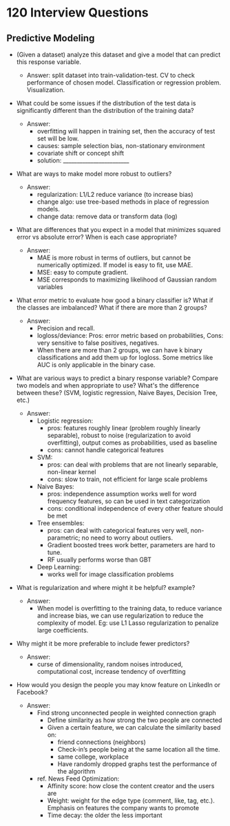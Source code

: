 # 120 Interview Questions

## Predictive Modeling
- (Given a dataset) analyze this dataset and give a model that can predict this response variable.
  - Answer: split dataset into train-validation-test. CV to check performance of chosen model. Classification or regression problem. Visualization.
- What could be some issues if the distribution of the test data is significantly different than the distribution of the training data?
  - Answer:
    - overfitting will happen in training set, then the accuracy of test set will be low.
    - causes: sample selection bias, non-stationary environment
    - covariate shift or concept shift
    - solution: ________________________

- What are ways to make model more robust to outliers?
  - Answer:
    - regularization: L1/L2 reduce variance (to increase bias)
    - change algo: use tree-based methods in place of regression models.
    - change data: remove data or transform data (log)

- What are differences that you expect in a model that minimizes squared error vs absolute error? When is each case appropriate?
  - Answer:
    - MAE is more robust in terms of outliers, but cannot be numerically optimized. If model is easy to fit, use MAE.
    - MSE: easy to compute gradient.
    - MSE corresponds to maximizing likelihood of Gaussian random variables

- What error metric to evaluate how good a binary classifier is? What if the classes are imbalanced? What if there are more than 2 groups?
  - Answer:
    - Precision and recall.
    - logloss/deviance: Pros: error metric based on probabilities, Cons: very sensitive to false positives, negatives.
    - When there are more than 2 groups, we can have k binary classifications and add them up for logloss. Some metrics like AUC is only applicable in the binary case.

- What are various ways to predict a binary response variable? Compare two models and when appropriate to use? What's the difference between these? (SVM, logistic regression, Naive Bayes, Decision Tree, etc.)
  - Answer:
    - Logistic regression:
      - pros: features roughly linear (problem roughly linearly separable), robust to noise (regularization to avoid overfitting), output comes as probabilities, used as baseline
      - cons: cannot handle categorical features
    - SVM:
      - pros: can deal with problems that are not linearly separable, non-linear kernel
      - cons: slow to train, not efficient for large scale problems
    - Naive Bayes:
      - pros: independence assumption works well for word frequency features, so can be used in text categorization
      - cons: conditional independence of every other feature should be met
    - Tree ensembles:
      - pros: can deal with categorical features very well, non-parametric; no need to worry about outliers.
      - Gradient boosted trees work better, parameters are hard to tune.
      - RF usually performs worse than GBT
    - Deep Learning:
      - works well for image classification problems

- What is regularization and where might it be helpful? example?
  - Answer:
    - When model is overfitting to the training data, to reduce variance and increase bias, we can use regularization to reduce the complexity of model. Eg: use L1 Lasso regularization to penalize large coefficients.

- Why might it be more preferable to include fewer predictors?
  - Answer:
    - curse of dimensionality, random noises introduced, computational cost, increase tendency of overfitting

- How would you design the people you may know feature on LinkedIn or Facebook?
  - Answer:
    - Find strong unconnected people in weighted connection graph
      - Define similarity as how strong the two people are connected
      - Given a certain feature, we can calculate the similarity based on:
        - friend connections (neighbors)
        - Check-in’s people being at the same location all the time.
        - same college, workplace
        - Have randomly dropped graphs test the performance of the algorithm
    - ref. News Feed Optimization:
      - Affinity score: how close the content creator and the users are
      - Weight: weight for the edge type (comment, like, tag, etc.). Emphasis on features the company wants to promote
      - Time decay: the older the less important
